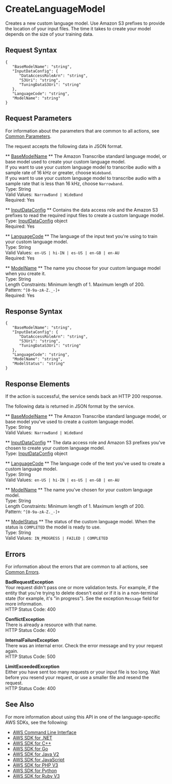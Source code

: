 # CreateLanguageModel<a name="API_CreateLanguageModel"></a>

Creates a new custom language model\. Use Amazon S3 prefixes to provide the location of your input files\. The time it takes to create your model depends on the size of your training data\.

## Request Syntax<a name="API_CreateLanguageModel_RequestSyntax"></a>

```
{
   "BaseModelName": "string",
   "InputDataConfig": { 
      "DataAccessRoleArn": "string",
      "S3Uri": "string",
      "TuningDataS3Uri": "string"
   },
   "LanguageCode": "string",
   "ModelName": "string"
}
```

## Request Parameters<a name="API_CreateLanguageModel_RequestParameters"></a>

For information about the parameters that are common to all actions, see [Common Parameters](CommonParameters.md)\.

The request accepts the following data in JSON format\.

 ** [BaseModelName](#API_CreateLanguageModel_RequestSyntax) **   <a name="transcribe-CreateLanguageModel-request-BaseModelName"></a>
The Amazon Transcribe standard language model, or base model used to create your custom language model\.  
If you want to use your custom language model to transcribe audio with a sample rate of 16 kHz or greater, choose `Wideband`\.  
If you want to use your custom language model to transcribe audio with a sample rate that is less than 16 kHz, choose `Narrowband`\.  
Type: String  
Valid Values:` NarrowBand | WideBand`   
Required: Yes

 ** [InputDataConfig](#API_CreateLanguageModel_RequestSyntax) **   <a name="transcribe-CreateLanguageModel-request-InputDataConfig"></a>
Contains the data access role and the Amazon S3 prefixes to read the required input files to create a custom language model\.  
Type: [InputDataConfig](API_InputDataConfig.md) object  
Required: Yes

 ** [LanguageCode](#API_CreateLanguageModel_RequestSyntax) **   <a name="transcribe-CreateLanguageModel-request-LanguageCode"></a>
The language of the input text you're using to train your custom language model\.  
Type: String  
Valid Values:` en-US | hi-IN | es-US | en-GB | en-AU`   
Required: Yes

 ** [ModelName](#API_CreateLanguageModel_RequestSyntax) **   <a name="transcribe-CreateLanguageModel-request-ModelName"></a>
The name you choose for your custom language model when you create it\.  
Type: String  
Length Constraints: Minimum length of 1\. Maximum length of 200\.  
Pattern: `^[0-9a-zA-Z._-]+`   
Required: Yes

## Response Syntax<a name="API_CreateLanguageModel_ResponseSyntax"></a>

```
{
   "BaseModelName": "string",
   "InputDataConfig": { 
      "DataAccessRoleArn": "string",
      "S3Uri": "string",
      "TuningDataS3Uri": "string"
   },
   "LanguageCode": "string",
   "ModelName": "string",
   "ModelStatus": "string"
}
```

## Response Elements<a name="API_CreateLanguageModel_ResponseElements"></a>

If the action is successful, the service sends back an HTTP 200 response\.

The following data is returned in JSON format by the service\.

 ** [BaseModelName](#API_CreateLanguageModel_ResponseSyntax) **   <a name="transcribe-CreateLanguageModel-response-BaseModelName"></a>
The Amazon Transcribe standard language model, or base model you've used to create a custom language model\.  
Type: String  
Valid Values:` NarrowBand | WideBand` 

 ** [InputDataConfig](#API_CreateLanguageModel_ResponseSyntax) **   <a name="transcribe-CreateLanguageModel-response-InputDataConfig"></a>
The data access role and Amazon S3 prefixes you've chosen to create your custom language model\.  
Type: [InputDataConfig](API_InputDataConfig.md) object

 ** [LanguageCode](#API_CreateLanguageModel_ResponseSyntax) **   <a name="transcribe-CreateLanguageModel-response-LanguageCode"></a>
The language code of the text you've used to create a custom language model\.  
Type: String  
Valid Values:` en-US | hi-IN | es-US | en-GB | en-AU` 

 ** [ModelName](#API_CreateLanguageModel_ResponseSyntax) **   <a name="transcribe-CreateLanguageModel-response-ModelName"></a>
The name you've chosen for your custom language model\.  
Type: String  
Length Constraints: Minimum length of 1\. Maximum length of 200\.  
Pattern: `^[0-9a-zA-Z._-]+` 

 ** [ModelStatus](#API_CreateLanguageModel_ResponseSyntax) **   <a name="transcribe-CreateLanguageModel-response-ModelStatus"></a>
The status of the custom language model\. When the status is `COMPLETED` the model is ready to use\.  
Type: String  
Valid Values:` IN_PROGRESS | FAILED | COMPLETED` 

## Errors<a name="API_CreateLanguageModel_Errors"></a>

For information about the errors that are common to all actions, see [Common Errors](CommonErrors.md)\.

 **BadRequestException**   
Your request didn't pass one or more validation tests\. For example, if the entity that you're trying to delete doesn't exist or if it is in a non\-terminal state \(for example, it's "in progress"\)\. See the exception `Message` field for more information\.  
HTTP Status Code: 400

 **ConflictException**   
There is already a resource with that name\.  
HTTP Status Code: 400

 **InternalFailureException**   
There was an internal error\. Check the error message and try your request again\.  
HTTP Status Code: 500

 **LimitExceededException**   
Either you have sent too many requests or your input file is too long\. Wait before you resend your request, or use a smaller file and resend the request\.  
HTTP Status Code: 400

## See Also<a name="API_CreateLanguageModel_SeeAlso"></a>

For more information about using this API in one of the language\-specific AWS SDKs, see the following:
+  [AWS Command Line Interface](https://docs.aws.amazon.com/goto/aws-cli/transcribe-2017-10-26/CreateLanguageModel) 
+  [AWS SDK for \.NET](https://docs.aws.amazon.com/goto/DotNetSDKV3/transcribe-2017-10-26/CreateLanguageModel) 
+  [AWS SDK for C\+\+](https://docs.aws.amazon.com/goto/SdkForCpp/transcribe-2017-10-26/CreateLanguageModel) 
+  [AWS SDK for Go](https://docs.aws.amazon.com/goto/SdkForGoV1/transcribe-2017-10-26/CreateLanguageModel) 
+  [AWS SDK for Java V2](https://docs.aws.amazon.com/goto/SdkForJavaV2/transcribe-2017-10-26/CreateLanguageModel) 
+  [AWS SDK for JavaScript](https://docs.aws.amazon.com/goto/AWSJavaScriptSDK/transcribe-2017-10-26/CreateLanguageModel) 
+  [AWS SDK for PHP V3](https://docs.aws.amazon.com/goto/SdkForPHPV3/transcribe-2017-10-26/CreateLanguageModel) 
+  [AWS SDK for Python](https://docs.aws.amazon.com/goto/boto3/transcribe-2017-10-26/CreateLanguageModel) 
+  [AWS SDK for Ruby V3](https://docs.aws.amazon.com/goto/SdkForRubyV3/transcribe-2017-10-26/CreateLanguageModel) 